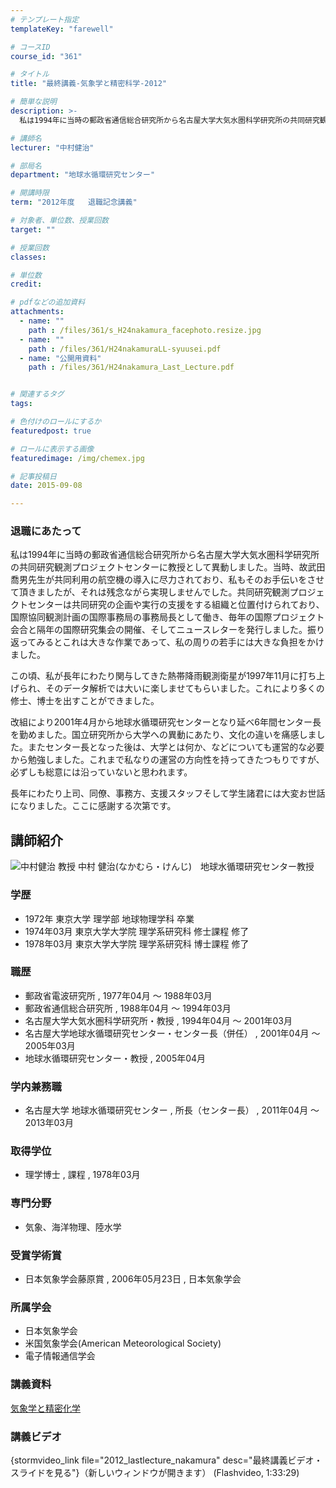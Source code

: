 ```yaml
---
# テンプレート指定
templateKey: "farewell"

# コースID
course_id: "361"

# タイトル
title: "最終講義-気象学と精密科学-2012"

# 簡単な説明
description: >-
  私は1994年に当時の郵政省通信総合研究所から名古屋大学大気水圏科学研究所の共同研究観測プロジェクトセンターに教授として異動しました。当時、故武田喬男先生が共同利用の航空機の導入に尽力されており、...

# 講師名
lecturer: "中村健治"

# 部局名
department: "地球水循環研究センター"

# 開講時限
term: "2012年度	退職記念講義"

# 対象者、単位数、授業回数
target: ""

# 授業回数
classes: 

# 単位数
credit: 

# pdfなどの追加資料
attachments: 
  - name: "" 
    path : /files/361/s_H24nakamura_facephoto.resize.jpg
  - name: "" 
    path : /files/361/H24nakamuraLL-syuusei.pdf
  - name: "公開用資料" 
    path : /files/361/H24nakamura_Last_Lecture.pdf


# 関連するタグ
tags:

# 色付けのロールにするか
featuredpost: true

# ロールに表示する画像
featuredimage: /img/chemex.jpg

# 記事投稿日
date: 2015-09-08

---
```

### 退職にあたって 

私は1994年に当時の郵政省通信総合研究所から名古屋大学大気水圏科学研究所の共同研究観測プロジェクトセンターに教授として異動しました。当時、故武田喬男先生が共同利用の航空機の導入に尽力されており、私もそのお手伝いをさせて頂きましたが、それは残念ながら実現しませんでした。共同研究観測プロジェクトセンターは共同研究の企画や実行の支援をする組織と位置付けられており、国際協同観測計画の国際事務局の事務局長として働き、毎年の国際プロジェクト会合と隔年の国際研究集会の開催、そしてニュースレターを発行しました。振り返ってみるとこれは大きな作業であって、私の周りの若手には大きな負担をかけました。 

この頃、私が長年にわたり関与してきた熱帯降雨観測衛星が1997年11月に打ち上げられ、そのデータ解析では大いに楽しませてもらいました。これにより多くの修士、博士を出すことができました。 

改組により2001年4月から地球水循環研究センターとなり延べ6年間センター長を勤めました。国立研究所から大学への異動にあたり、文化の違いを痛感しました。またセンター長となった後は、大学とは何か、などについても運営的な必要から勉強しました。これまで私なりの運営の方向性を持ってきたつもりですが、必ずしも総意には沿っていないと思われます。 

長年にわたり上司、同僚、事務方、支援スタッフそして学生諸君には大変お世話になりました。ここに感謝する次第です。
## 講師紹介


![中村健治 教授](/files/361/s_H24nakamura_facephoto.resize.jpg) 
中村 健治(なかむら・けんじ)　地球水循環研究センター教授 

### 学歴

  * 1972年 東京大学 理学部 地球物理学科 卒業
  * 1974年03月 東京大学大学院 理学系研究科 修士課程 修了
  * 1978年03月 東京大学大学院 理学系研究科 博士課程 修了

### 職歴

  * 郵政省電波研究所 , 1977年04月 〜 1988年03月
  * 郵政省通信総合研究所 , 1988年04月 〜 1994年03月
  * 名古屋大学大気水圏科学研究所・教授 , 1994年04月 〜 2001年03月
  * 名古屋大学地球水循環研究センター・センター長（併任） , 2001年04月 〜 2005年03月
  * 地球水循環研究センター・教授 , 2005年04月

### 学内兼務職

  * 名古屋大学 地球水循環研究センター , 所長（センター長） , 2011年04月 〜 2013年03月

### 取得学位

  * 理学博士 , 課程 , 1978年03月

### 専門分野

  * 気象、海洋物理、陸水学

### 受賞学術賞

  * 日本気象学会藤原賞 , 2006年05月23日 , 日本気象学会

### 所属学会

  * 日本気象学会
  * 米国気象学会(American Meteorological Society)
  * 電子情報通信学会
### 講義資料


[気象学と精密化学](/files/361/H24nakamura_Last_Lecture.pdf) 

### 講義ビデオ

{stormvideo_link file="2012_lastlecture_nakamura" desc="最終講義ビデオ・スライドを見る"}（新しいウィンドウが開きます） (Flashvideo, 1:33:29)